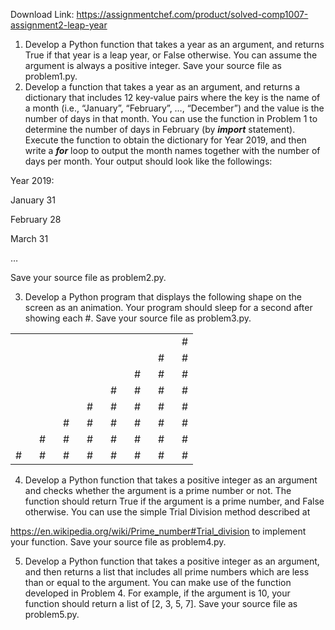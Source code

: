 Download Link: https://assignmentchef.com/product/solved-comp1007-assignment2-leap-year
<br>
<ol>

 <li>Develop a Python function that takes a year as an argument, and returns True if that year is a leap year, or False otherwise. You can assume the argument is always a positive integer. Save your source file as problem1.py.</li>

 <li>Develop a function that takes a year as an argument, and returns a dictionary that includes 12 key‐value pairs where the key is the name of a month (i.e., “January”, “February”, …, “December”) and the value is the number of days in that month. You can use the function in Problem 1 to determine the number of days in February (by <strong><em>import</em></strong> statement). Execute the function to obtain the dictionary for Year 2019, and then write a <strong><em>for</em></strong> loop to output the month names together with the number of days per month. Your output should look like the followings:</li>

</ol>

Year 2019:

January 31

February 28

March 31

…




Save your source file as problem2.py.

<ol start="3">

 <li>Develop a Python program that displays the following shape on the screen as an animation. Your program should sleep for a second after showing each #. Save your source file as problem3.py.</li>

</ol>

<table width="0">

 <tbody>

  <tr>

   <td width="22"> </td>

   <td width="22"> </td>

   <td width="22"> </td>

   <td width="22"> </td>

   <td width="22"> </td>

   <td width="22"> </td>

   <td width="22"> </td>

   <td width="8">#</td>

  </tr>

  <tr>

   <td width="22"> </td>

   <td width="22"> </td>

   <td width="22"> </td>

   <td width="22"> </td>

   <td width="22"> </td>

   <td width="22"> </td>

   <td width="22">#</td>

   <td width="8">#</td>

  </tr>

  <tr>

   <td width="22"> </td>

   <td width="22"> </td>

   <td width="22"> </td>

   <td width="22"> </td>

   <td width="22"> </td>

   <td width="22">#</td>

   <td width="22">#</td>

   <td width="8">#</td>

  </tr>

  <tr>

   <td width="22"> </td>

   <td width="22"> </td>

   <td width="22"> </td>

   <td width="22"> </td>

   <td width="22">#</td>

   <td width="22">#</td>

   <td width="22">#</td>

   <td width="8">#</td>

  </tr>

  <tr>

   <td width="22"> </td>

   <td width="22"> </td>

   <td width="22"> </td>

   <td width="22">#</td>

   <td width="22">#</td>

   <td width="22">#</td>

   <td width="22">#</td>

   <td width="8">#</td>

  </tr>

  <tr>

   <td width="22"> </td>

   <td width="22"> </td>

   <td width="22">#</td>

   <td width="22">#</td>

   <td width="22">#</td>

   <td width="22">#</td>

   <td width="22">#</td>

   <td width="8">#</td>

  </tr>

  <tr>

   <td width="22"> </td>

   <td width="22">#</td>

   <td width="22">#</td>

   <td width="22">#</td>

   <td width="22">#</td>

   <td width="22">#</td>

   <td width="22">#</td>

   <td width="8">#</td>

  </tr>

  <tr>

   <td width="22">#</td>

   <td width="22">#</td>

   <td width="22">#</td>

   <td width="22">#</td>

   <td width="22">#</td>

   <td width="22">#</td>

   <td width="22">#</td>

   <td width="8">#</td>

  </tr>

 </tbody>

</table>




<ol start="4">

 <li>Develop a Python function that takes a positive integer as an argument and checks whether the argument is a prime number or not. The function should return True if the argument is a prime number, and False otherwise. You can use the simple Trial Division method described at</li>

</ol>

<u>https://en.wikipedia.org/wiki/Prime_number#Trial_division</u> to implement your function. Save your source file as problem4.py.

<ol start="5">

 <li>Develop a Python function that takes a positive integer as an argument, and then returns a list that includes all prime numbers which are less than or equal to the argument. You can make use of the function developed in Problem 4. For example, if the argument is 10, your function should return a list of [2, 3, 5, 7]. Save your source file as problem5.py.</li>

</ol>





